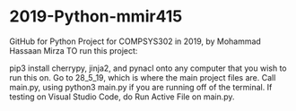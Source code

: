 # 2019-Python-mmir415
GitHub for Python Project for COMPSYS302 in 2019, by Mohammad Hassaan Mirza
TO run this project:

pip3 install cherrypy, jinja2, and pynacl onto any computer that you wish to run this on.
Go to 28_5_19, which is where the main project files are.
Call main.py, using python3 main.py if you are running off of the terminal. If testing on Visual Studio Code, do Run Active File on main.py.
